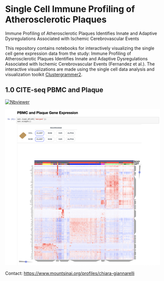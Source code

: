 # Single Cell Immune Profiling of Atherosclerotic Plaques
Immune Profiling of Atherosclerotic Plaques Identifies Innate and Adaptive Dysregulations Associated with Ischemic Cerebrovascular Events

This repository contains notebooks for interactively visualizing the single cell gene expression data from the study: Immune Profiling of Atherosclerotic Plaques Identifies Innate and Adaptive  Dysregulations Associated with Ischemic Cerebrovascular Events (Fernandez et al.). The interactive visualizations are made using the single cell data analysis and visualization toolkit [Clustergrammer2](https://github.com/ismms-himc/clustergrammer2).

## 1.0 CITE-seq PBMC and Plaque

[![Nbviewer](https://github.com/jupyter/design/blob/master/logos/Badges/nbviewer_badge.svg)](https://nbviewer.jupyter.org/github/giannarelli-lab/Single-Cell-Immune-Profiling-of-Atherosclerotic-Plaques/blob/master/notebooks/1.0_CITE-seq_PBMC_and_Plaque.ipynb)

[<img src='img/citeseq_pbmc_plaque.png' alt="citeseq_pbmc_plaque" width="500px" >](https://nbviewer.jupyter.org/github/giannarelli-lab/Single-Cell-Immune-Profiling-of-Atherosclerotic-Plaques/blob/master/notebooks/1.0_CITE-seq_PBMC_and_Plaque.ipynb)





Contact: https://www.mountsinai.org/profiles/chiara-giannarelli
